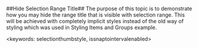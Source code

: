##Hide Selection Range Title##
The purpose of this topic is to demonstrate how you may hide the range title that is visible with selection range. This will be achieved with completely implicit styles instead of the old way of styling which was used in Styling Items and Groups example.

<keywords: selectionthumbstyle, issnaptointervalenabled>